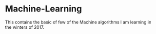 # Machine-Learning
This contains the basic of few of the Machine algorithms I am learning in the winters of 2017.
